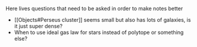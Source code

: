 Here lives questions that need to be asked in order to make notes better

- [[Objects#Perseus cluster]] seems small but also has lots of galaxies, is it just super dense?
- When to use ideal gas law for stars instead of polytope or something else?


